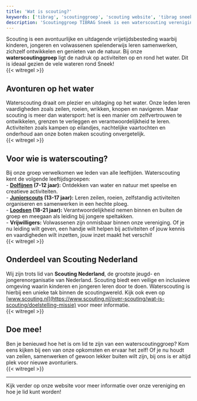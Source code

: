 ```yaml
---
title: 'Wat is scouting?'
keywords: ['tibrag', 'scoutinggroep', 'scouting website', 'tibrag sneek', 'tibrag startpagina', 'scouting startpagina', 'scouting nederland', 'water scouting', 'scouting activiteiten', 'scouting boot', 'scouting clubhuis', 'leeftijd scouting', 'scouting voor volwassenen', 'scouting groepen nederland']
description: 'Scoutinggroep TIBRAG Sneek is een waterscouting vereniging van Scouting Nederland, maar wat is scouting eigenlijk? Hier leggen we dat uit.'
---
```


Scouting is een avontuurlijke en uitdagende vrijetijdsbesteding waarbij kinderen, jongeren en volwassenen spelenderwijs leren samenwerken, zichzelf ontwikkelen en genieten van de natuur. Bij onze **waterscoutinggroep** ligt de nadruk op activiteiten op en rond het water. Dit is ideaal gezien de vele wateren rond Sneek!  
{{< witregel >}}

## Avonturen op het water

Waterscouting draait om plezier en uitdaging op het water. Onze leden leren vaardigheden zoals zeilen, roeien, wrikken, knopen en navigeren. Maar scouting is meer dan watersport: het is een manier om zelfvertrouwen te ontwikkelen, grenzen te verleggen en verantwoordelijkheid te leren. Activiteiten zoals kampen op eilandjes, nachtelijke vaartochten en onderhoud aan onze boten maken scouting onvergetelijk.  
{{< witregel >}}

## Voor wie is waterscouting?

Bij onze groep verwelkomen we leden van alle leeftijden. Waterscouting kent de volgende leeftijdsgroepen:  
\- **[Dolfijnen](https://www.tibrag.nl/leden/dolfijnen/) (7-12 jaar):** Ontdekken van water en natuur met speelse en creatieve activiteiten.  
\- **[Juniorscouts](https://www.tibrag.nl/leden/zeeverkenners/) (13-17 jaar):** Leren zeilen, roeien, zelfstandig activiteiten organiseren en samenwerken in een hechte ploeg.  
\- **[Loodsen](https://www.tibrag.nl/leden/loodsen/) (18-21 jaar):** Verantwoordelijkheid nemen binnen en buiten de groep en meegaan als leiding bij jongere speltakken.  
\- **Vrijwilligers:** Volwassenen zijn onmisbaar binnen onze vereniging. Of je nu leiding wilt geven, een handje wilt helpen bij activiteiten of jouw kennis en vaardigheden wilt inzetten, jouw inzet maakt het verschil!  
{{< witregel >}}

## Onderdeel van Scouting Nederland

Wij zijn trots lid van **Scouting Nederland**, de grootste jeugd- en jongerenorganisatie van Nederland. Scouting biedt een veilige en inclusieve omgeving waarin kinderen en jongeren leren door te doen. Waterscouting is hierbij een unieke tak binnen de scoutingwereld. Kijk ook even op [www.scouting.nl](https://www.scouting.nl/over-scouting/wat-is-scouting/doelstelling-missie) voor meer informatie.  
{{< witregel >}}

## Doe mee!

Ben je benieuwd hoe het is om lid te zijn van een waterscoutinggroep? Kom eens kijken bij een van onze opkomsten en ervaar het zelf! Of je nu houdt van zeilen, samenwerken of gewoon lekker buiten wilt zijn, bij ons is er altijd plek voor nieuwe avonturiers.  
{{< witregel >}}

---

Kijk verder op onze website voor meer informatie over onze vereniging en hoe je lid kunt worden!
